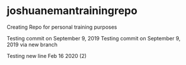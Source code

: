 # joshuanemantrainingrepo
Creating Repo for personal training purposes

Testing commit on September 9, 2019
Testing commit on September 9, 2019 via new branch

Testing new line Feb 16 2020 (2)
